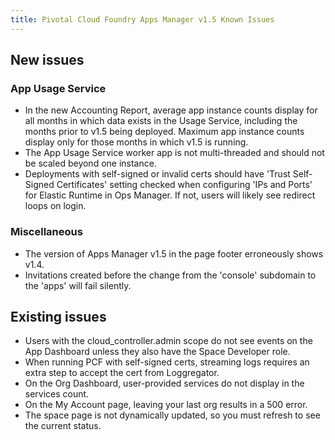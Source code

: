 ```yaml
---
title: Pivotal Cloud Foundry Apps Manager v1.5 Known Issues
---
```


## New issues

### App Usage Service

* In the new Accounting Report, average app instance counts display for all months in which data exists in the Usage Service, including the months prior to v1.5 being deployed. Maximum app instance counts display only for those months in which v1.5 is running.
* The App Usage Service worker app is not multi-threaded and should not be scaled beyond one instance.
* Deployments with self-signed or invalid certs should have 'Trust Self-Signed Certificates' setting checked when configuring 'IPs and Ports' for Elastic Runtime in Ops Manager. If not, users will likely see redirect loops on login.

### Miscellaneous

* The version of Apps Manager v1.5 in the page footer erroneously shows v1.4.
* Invitations created before the change from the 'console' subdomain to the 'apps' will fail silently.

## Existing issues

* Users with the cloud_controller.admin scope do not see events on the App Dashboard unless they also have the Space Developer role.
* When running PCF with self-signed certs, streaming logs requires an extra step to accept the cert from Loggregator.
* On the Org Dashboard, user-provided services do not display in the services count.
* On the My Account page, leaving your last org results in a 500 error.
* The space page is not dynamically updated, so you must refresh to see the current status.